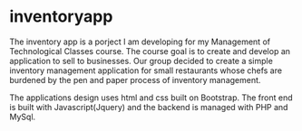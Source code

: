 # inventoryapp

The inventory app is a porject I am developing for my Management of Technological Classes course. The course goal is to create and develop an application to sell to businesses. Our group decided to create a simple inventory management application for small restaurants whose chefs are burdened by the pen and paper process of inventory management. 

The applications design uses html and css built on Bootstrap. The front end is built with Javascript(Jquery) and the backend is managed with PHP and MySql.
